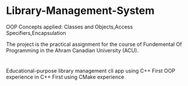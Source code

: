 # Library-Management-System
OOP Concepts applied: Classes and Objects,Access Specifiers,Encapsulation


The project is  the practical assignment for the course of Fundemental Of Programming  in the Ahram Canadian University (ACU).


#  
Educational-purpose library management cli app using C++
First OOP experience in C++
First using CMake experience
